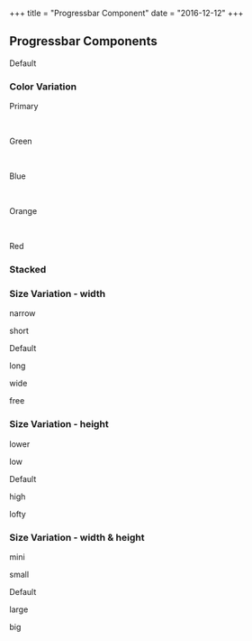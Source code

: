 +++
title = "Progressbar Component"
date = "2016-12-12"
+++

## Progressbar Components

Default

<div class="progress">
  <span class="value" style="width: 50%;"></span>
</div>

### Color Variation

Primary
<div class="progress">
  <span class="value primary" style="width: 70%;"></span>
</div>

<br>

Green
<div class="progress">
  <span class="value green" style="width: 70%;"></span>
</div>

<br>

Blue
<div class="progress">
  <span class="value blue" style="width: 50%;"></span>
</div>

<br>

Orange
<div class="progress">
  <span class="value orange" style="width: 60%;"></span>
</div>

<br>

Red
<div class="progress">
  <span class="value red" style="width: 60%;"></span>
</div>

### Stacked

<div class="progress free">
  <span class="value green" style="width: 30%;"></span>
  <span class="value blue" style="width: 50%;"></span>
</div>

### Size Variation - width

narrow
<div class="progress narrow">
  <span class="value" style="width: 50%;"></span>
</div>

short
<div class="progress short">
  <span class="value" style="width: 50%;"></span>
</div>

Default
<div class="progress">
  <span class="value" style="width: 50%;"></span>
</div>

long
<div class="progress long">
  <span class="value" style="width: 50%;"></span>
</div>

wide
<div class="progress wide">
  <span class="value" style="width: 50%;"></span>
</div>

free
<div class="progress free">
  <span class="value" style="width: 50%;"></span>
</div>

### Size Variation - height
lower
<div class="progress lower">
  <span class="value" style="width: 50%;"></span>
</div>

low
<div class="progress low">
  <span class="value" style="width: 50%;"></span>
</div>

Default
<div class="progress">
  <span class="value" style="width: 50%;"></span>
</div>

high
<div class="progress high">
  <span class="value" style="width: 50%;"></span>
</div>

lofty
<div class="progress lofty">
  <span class="value" style="width: 50%;"></span>
</div>

### Size Variation - width & height

mini
<div class="progress mini">
  <span class="value" style="width: 50%;"></span>
</div>

small
<div class="progress small">
  <span class="value" style="width: 50%;"></span>
</div>

Default
<div class="progress">
  <span class="value" style="width: 50%;"></span>
</div>

large
<div class="progress large">
  <span class="value" style="width: 50%;"></span>
</div>

big
<div class="progress big">
  <span class="value" style="width: 50%;"></span>
</div>

